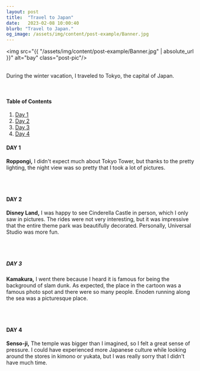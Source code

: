 ```yaml
---
layout: post
title:  "Travel to Japan"
date:   2023-02-08 10:00:40
blurb: "Travel to Japan."
og_image: /assets/img/content/post-example/Banner.jpg
---
```


<img src="{{ "/assets/img/content/post-example/Banner.jpg" | absolute_url }}" alt="bay" class="post-pic"/>
<br />
<br />

During the winter vacation, I traveled to Tokyo, the capital of Japan.

<br />


#### Table of Contents
1. [Day 1](#day-1)
2. [Day 2](#day-2)
3. [Day 3](#day-3)
4. [Day 4](#day-4)

#### DAY 1
**Roppongi,** I didn't expect much about Tokyo Tower, but thanks to the pretty lighting, the night view was so pretty that I took a lot of pictures.

<br />
<br />

#### DAY 2
**Disney Land,** I was happy to see Cinderella Castle in person, which I only saw in pictures. The rides were not very interesting, but it was impressive that the entire theme park was beautifully decorated. Personally, Universal Studio was more fun.

<br />
<br />


##### DAY 3
**Kamakura,** I went there because I heard it is famous for being the background of slam dunk. As expected, the place in the cartoon was a famous photo spot and there were so many people. Enoden running along the sea was a picturesque place.

<br />
<br />

#### DAY 4
**Senso-ji,** The temple was bigger than I imagined, so I felt a great sense of pressure. I could have experienced more Japanese culture while looking around the stores in kimono or yukata, but I was really sorry that I didn't have much time.
